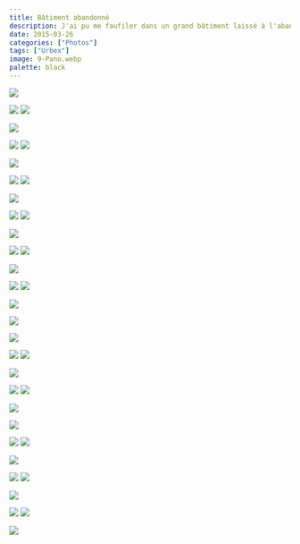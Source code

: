 ```yaml
---
title: Bâtiment abandonné
description: J'ai pu me faufiler dans un grand bâtiment laissé à l'abandon. Chaque étage était teinté d'une ambiance différente.
date: 2015-03-26
categories: ["Photos"]
tags: ["Urbex"]
image: 9-Pano.webp
palette: black
---
```


![](1-Pano.webp)

![](2.webp) ![](3.webp)

![](30-Pano.webp)

![](4.webp) ![](5.webp)

![](6-Pano.webp)

![](7.webp) ![](8.webp)

![](9-Pano.webp)

![](91.webp) ![](92.webp)

![](93-Pano.webp)

![](94.webp) ![](95.webp)

![](96-Pano.webp)

![](97.webp) ![](98.webp)

![](99-Pano.webp)

![](991-Pano.webp)

![](992-Pano.webp)

![](993.webp) ![](994.webp)

![](995-Pano.webp)

![](996.webp) ![](997.webp)

![](998-Pano.webp)

![](999-Pano.webp)

![](9991.webp) ![](9992.webp)

![](9993-Pano.webp)

![](9994.webp) ![](9995.webp)

![](9996-Pano.webp)

![](9997.webp) ![](9998.webp)

![](9999-Pano.webp)
